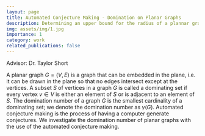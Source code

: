 ```yaml
---
layout: page
title: Automated Conjecture Making - Domination on Planar Graphs
description: Determining an upper bound for the radius of a plannar graph via automated conjecture making software.
img: assets/img/1.jpg
importance: 1
category: work
related_publications: false
---
```


Advisor: Dr. Taylor Short

A planar graph $G=(V,E)$ is a graph that can be embedded in the plane, i.e. it can be drawn in the plane so that no edges intersect except at the vertices. A subset $S$ of vertices in a graph $G$ is called a dominating set if every vertex $v\in V$ is either an element of $S$ or is adjacent to an element of $S$. The domination number of a graph $G$ is the smallest cardinality of a dominating set; we denote the domination number as $\gamma(G)$. Automated conjecture making is the process of having a computer generate conjectures. We investigate the domination number of planar graphs with the use of the automated conjecture making.
